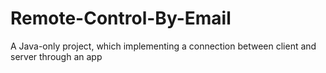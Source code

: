 # Remote-Control-By-Email
A Java-only project, which implementing a connection between client and server through an app

